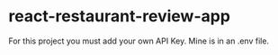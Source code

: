# react-restaurant-review-app
For this project you must add your own API Key. Mine is in an .env file.
